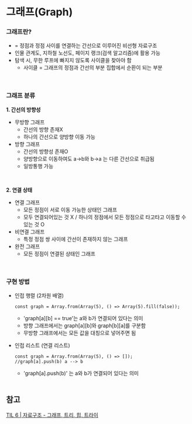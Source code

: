 # 그래프(Graph)
### 그래프란?
* = 정점과 정점 사이를 연결하는 간선으로 이루어진 비선형 자료구조
* 인물 관계도, 지하철 노선도, 페이지 랭크(검색 알고리즘)에 활용 가능
* 탐색 시, 무한 루프에 빠지지 않도록 사이클을 찾아야 함
  * 사이클 = 그래프의 정점과 간선의 부분 집합에서 순환이 되는 부분
<br/>

### 그래프 분류
**1. 간선의 방향성**
* 무방향 그래프
  * 간선의 방향 존재X
  * 하나의 간선으로 양방향 이동 가능
* 방향 그래프
  * 간선의 방향성 존재O
  * 양방향으로 이동하여도 a->b와 b->a 는 다른 간선으로 취급됨
  * 일방통행 가능
<br/>

**2. 연결 상태**
* 연결 그래프
  * 모든 정점이 서로 이동 가능한 상태인 그래프
  * 모두 연결되어있는 것 X / 하나의 정점에서 모든 정점으로 타고타고 이동할 수 있는 것 O
* 비연결 그래프
  * 특정 정점 쌍 사이에 간선이 존재하지 않는 그래프
* 완전 그래프
  * 모든 정점이 연결된 상태인 그래프
<br/>

### 구현 방법
* 인접 행렬 (2차원 배열)

  ```
  const graph = Array.from(Array(5), () => Array(5).fill(false));
  ```
  * 'graph[a][b] == true'는 a와 b가 연결되어 있다는 의미
  * 방향 그래프에서는 graph[a][b]와 graph[b][a]를 구분함
  * 무방향 그래프에서는 모든 값을 대칭으로 넣어주면 됨
* 인접 리스트 (연결 리스트)

  ```
  const graph = Array.from(Array(5), () => []);
  //graph[a].push(b) a --> b
  ```
  * 'graph[a].push(b)' 는 a와 b가 연결되어 있다는 의미
  <br/>

## 참고
[TIL 6 | 자료구조 - 그래프, 트리, 힙, 트라이](https://velog.io/@grighth12/TIL-6-%EC%9E%90%EB%A3%8C%EA%B5%AC%EC%A1%B0-%EA%B7%B8%EB%9E%98%ED%94%84-%ED%8A%B8%EB%A6%AC-%ED%9E%99-%ED%8A%B8%EB%9D%BC%EC%9D%B4)
